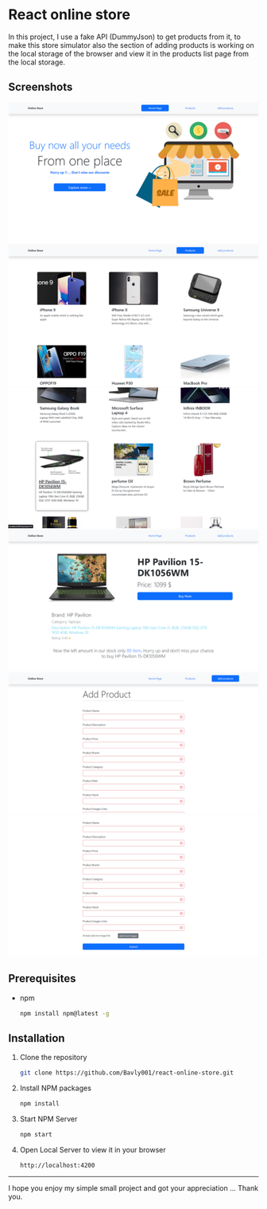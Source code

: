# React online store
  
In this project, I use a fake API (DummyJson) to get products from it, to make this store simulator also the section of adding products is working on the local storage of the browser and view it in the products list page from the local storage.
  
## Screenshots
![welcome](/src/resources/screenshots/screenshot-1.png)
![products-list](/src/resources/screenshots/screenshot-2.png)
![products-list](/src/resources/screenshots/screenshot-3.png)
![product-profile](/src/resources/screenshots/screenshot-4.png)
![add-product](/src/resources/screenshots/screenshot-5.png)
![add-product](/src/resources/screenshots/screenshot-6.png)
  

## Prerequisites
* npm
  ```sh
  npm install npm@latest -g
  ```
  

## Installation

1. Clone the repository
   ```sh
   git clone https://github.com/Bavly001/react-online-store.git
   ```
2. Install NPM packages
   ```sh
   npm install
   ```
3. Start NPM Server
   ```sh
   npm start
   ```
   
4. Open Local Server to view it in your browser
   ```sh
   http://localhost:4200
   ```
  
  
---
  
I hope you enjoy my simple small project and got your appreciation ... Thank you.
